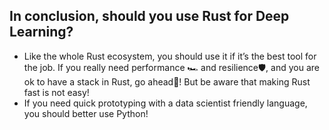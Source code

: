 ## In conclusion, should you use Rust for Deep Learning?

* Like the whole Rust ecosystem, you should use it if it’s the best tool for the job. If you really need performance 🏎️ and resilience🛡️, and you are ok to have a stack in Rust, go ahead🚀! But be aware that making Rust fast is not easy!
* If you need quick prototyping with a data scientist friendly language, you should better use Python!

